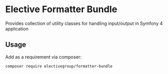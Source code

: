 # Elective Formatter Bundle

Provides collection of utility classes for handling input/output in Symfony 4 application

## Usage
Add as a requirement via composer:
```
composer require electivegroup/formatter-bundle
```
